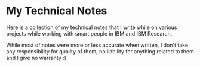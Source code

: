 # My Technical Notes
Here is a collection of my technical notes that I write while on various projects
while working with smart people in IBM and IBM Research.

While most of notes were more or less accurate when written, I don't take any
responsibility for quality of them, no liability for anything related to them and
I give no warranty :)

